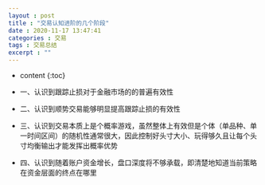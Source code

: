```yaml
---
layout : post
title : "交易认知进阶的几个阶段"
date : 2020-11-17 13:47:41
categories : 交易
tags : 交易总结
excerpt : ""
---
```


* content
{:toc}


* 一、认识到跟踪止损对于金融市场的的普遍有效性

* 二、认识到顺势交易能够明显提高跟踪止损的有效性

* 三、认识到交易本质上是个概率游戏，虽然整体上有效但是个体（单品种、单一时间区间）的随机性通常很大，因此控制好头寸大小、玩得够久且让每个头寸均衡输出才能发挥出概率优势

* 四、认识到随着账户资金增长，盘口深度将不够承载，即清楚地知道当前策略在资金层面的终点在哪里





















